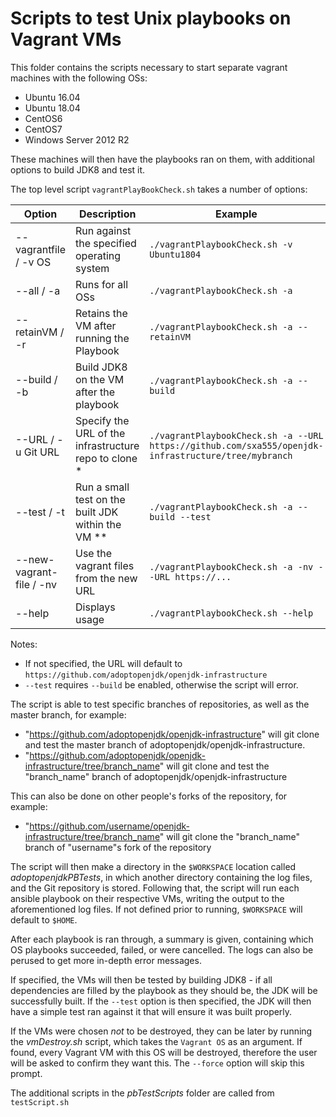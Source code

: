 # Scripts to test Unix playbooks on Vagrant VMs

This folder contains the scripts necessary to start separate vagrant machines with the following OSs:

* Ubuntu 16.04
* Ubuntu 18.04
* CentOS6
* CentOS7
* Windows Server 2012 R2

These machines will then have the playbooks ran on them, with additional options to build JDK8 and test it.

The top level script `vagrantPlayBookCheck.sh` takes a number of options:

| Option                   | Description                                           | Example                                                                                             |
|--------------------------|-------------------------------------------------------|-----------------------------------------------------------------------------------------------------|
| --vagrantfile / -v OS    | Run against the specified operating system            | `./vagrantPlaybookCheck.sh -v Ubuntu1804`                                                           |
| --all / -a               | Runs for all OSs                                      | `./vagrantPlaybookCheck.sh -a`                                                                      |
| --retainVM / -r          | Retains the VM after running the Playbook             | `./vagrantPlaybookCheck.sh -a --retainVM`                                                           |
| --build / -b             | Build JDK8 on the VM after the playbook               | `./vagrantPlaybookCheck.sh -a --build`                                                              |
| --URL / -u Git URL       | Specify the URL of the infrastructure repo to clone * | `./vagrantPlaybookCheck.sh -a --URL https://github.com/sxa555/openjdk-infrastructure/tree/mybranch` |
| --test / -t              | Run a small test on the built JDK within the VM **    | `./vagrantPlaybookCheck.sh -a --build --test`                                                       |
| --new-vagrant-file / -nv | Use the vagrant files from the new URL                | `./vagrantPlaybookCheck.sh -a -nv --URL https://...`                                                |
| --help                   | Displays usage                                        | `./vagrantPlaybookCheck.sh --help`                                                                  |

Notes:
 - If not specified, the URL will default to `https://github.com/adoptopenjdk/openjdk-infrastructure`
 - `--test` requires `--build` be enabled, otherwise the script will error.

The script is able to test specific branches of repositories, as well as the master branch, for example:
* "https://github.com/adoptopenjdk/openjdk-infrastructure" will git clone and test the master branch of adoptopenjdk/openjdk-infrastructure.
* "https://github.com/adoptopenjdk/openjdk-infrastructure/tree/branch_name" will git clone and test the "branch_name" branch of adoptopenjdk/openjdk-infrastructure

This can also be done on other people's forks of the repository, for example:
* "https://github.com/username/openjdk-infrastructure/tree/branch_name" will git clone the "branch_name" branch of "username"s fork of the repository 

The script will then make a directory in the `$WORKSPACE` location called _adoptopenjdkPBTests_, in which another directory containing the log files, and the Git repository is stored. Following that, the script will run each ansible playbook on their respective VMs, writing the output to the aforementioned log files. If not defined prior to running, `$WORKSPACE` will default to `$HOME`. 

After each playbook is ran through, a summary is given, containing which OS playbooks succeeded, failed, or were cancelled. The logs can also be perused to get more in-depth error messages.

If specified, the VMs will then be tested by building JDK8 - if all dependencies are filled by the playbook as they should be, the JDK will be successfully built. If the `--test` option is then specified, the JDK will then have a simple test ran against it that will ensure it was built properly.

If the VMs were chosen *not* to be destroyed, they can be later by running the _vmDestroy.sh_ script, which takes the `Vagrant OS` as an argument. If found, every Vagrant VM with this OS will be destroyed, therefore the user will be asked to confirm they want this. The `--force` option will skip this prompt.

The additional scripts in the _pbTestScripts_ folder are called from `testScript.sh`
